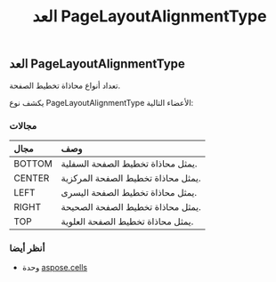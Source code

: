﻿---
title: العد PageLayoutAlignmentType
second_title: Aspose.Cells for Python via .NET API المراجع
description:
type: docs
weight: 2300
url: /ar/python-net/aspose.cells/pagelayoutalignmenttype/
is_root: false
---
##  العد PageLayoutAlignmentType
تعداد أنواع محاذاة تخطيط الصفحة.



يكشف نوع PageLayoutAlignmentType الأعضاء التالية:

###  مجالات
| مجال| وصف|
| :- | :- |
| BOTTOM | يمثل محاذاة تخطيط الصفحة السفلية.|
| CENTER | يمثل محاذاة تخطيط الصفحة المركزية.|
| LEFT | يمثل محاذاة تخطيط الصفحة اليسرى.|
| RIGHT | يمثل محاذاة تخطيط الصفحة الصحيحة.|
| TOP | يمثل محاذاة تخطيط الصفحة العلوية.|



###  أنظر أيضا
* وحدة [aspose.cells](..)
